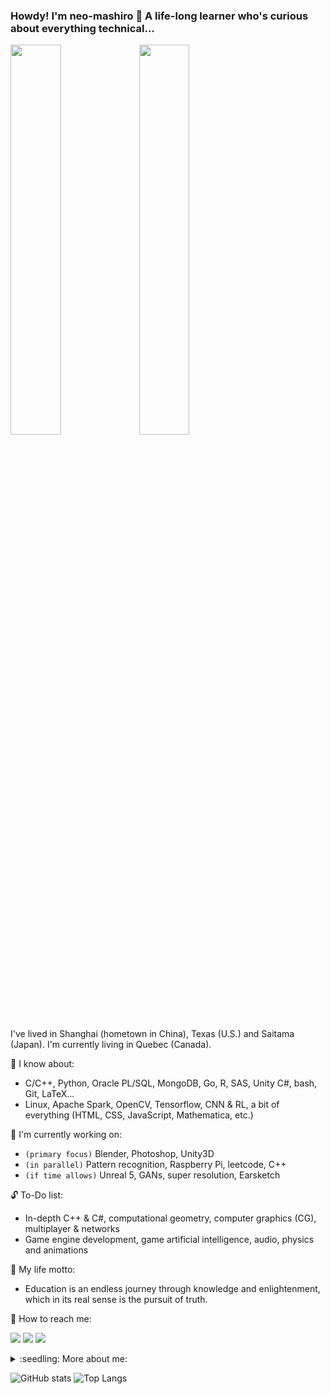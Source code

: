<!--
**neo-mashiro/neo-mashiro** is a ✨ _special_ ✨ repository because its `README.md` (this file) appears on your GitHub profile.
-->

### Howdy! I'm neo-mashiro 👋 A life-long learner who's curious about everything technical...

<img src="https://raw.githubusercontent.com/neo-mashiro/neo-mashiro/master/support/title.png" width=40% height=40%> <img src="https://raw.githubusercontent.com/neo-mashiro/neo-mashiro/master/support/title2.jpg" width=40% height=40%>

I've lived in Shanghai (hometown in China), Texas (U.S.) and Saitama (Japan).
I'm currently living in Quebec (Canada).

:green_apple: I know about:
- C/C++, Python, Oracle PL/SQL, MongoDB, Go, R, SAS, Unity C#, bash, Git, LaTeX...
- Linux, Apache Spark, OpenCV, Tensorflow, CNN & RL, a bit of everything (HTML, CSS, JavaScript, Mathematica, etc.)

:palm_tree: I'm currently working on:
- `(primary focus)` Blender, Photoshop, Unity3D
- `(in parallel)` Pattern recognition, Raspberry Pi, leetcode, C++
- `(if time allows)` Unreal 5, GANs, super resolution, Earsketch

:unlock: To-Do list:
- In-depth C++ & C#, computational geometry, computer graphics (CG), multiplayer & networks
- Game engine development, game artificial intelligence, audio, physics and animations

:corn: My life motto:
- Education is an endless journey through knowledge and enlightenment, which in its real sense is the pursuit of truth.

:tea: How to reach me:

<a href="https://github.com/neo-mashiro"><img src="https://img.shields.io/github/followers/neo-mashiro?label=Github&style=social"></a>
<a href="https://www.linkedin.com/in/wentao-lu-90125157"><img src="https://img.shields.io/badge/LinkedIn--_.svg?style=social&logo=linkedin"></a>
<a href="https://twitter.com/neo_mashiro"><img src="https://img.shields.io/twitter/follow/neo_mashiro?label=Twitter&style=social"></a>
<!--<a href="https://www.zhihu.com/people/neo-mashiro"><img src="https://img.shields.io/badge/zhihu--_.svg?style=social&logo=zhihu"></a>-->

<details>
<summary>:seedling: More about me:</summary>

..
> (English): I'm a self-educator in computer science who's enthusiastic about technical innovations. Despite the lack of background in CS, I'm constantly learning new stuff online where education resources abound. I previously majored in finance and econometrics (until 2014), used to be a restaurant waiter, cashier, delivery driver, financial advisor, and then made a career shift into the IT industry as a database engineer. I aspire to become an inquisitive, energetic computer specialist, data scientist or quantitative analyst with a solid foundation in both technical skills and industry domain expertise.

> (日本語): プロフをご覧いただき誠にありがとうございます！中国生まれ中国育ち、30代前半の呂と申します！経済学の卒業生で、前は金融企業で活躍していたのですが、開発のほうが好きなのでIT業界に転職しました。計算機科学専門ではありませんが、インタネットのおかげで毎日欠かさずに新たな知識と技術を独学しています。ただの趣味とは言え、やっぱり日々の努力を積み重ねていくことで、スキルアップをしていきたいなと思います。質問がありましたら何でも気軽に聞いてください、仲良くしてくれると嬉しいです、何卒よろしくお願いいたします！ちなみにアニメや音楽が大好き、特にARIAが一生推しです。

> (中文): 大家好，这里是数理学渣一枚，ACG爱好者，沧桑大叔脸伪90后。原经济相关专业毕业，大龄转行CS选手，目前利用空余零散时间自学CS充电中，望技术大牛和科班大神们轻虐，日常不定时在线，关于有意思的话题和技术欢迎私戳～ ₍ᐢ •⌄• ᐢ₎

..
</details>

![GitHub stats](https://github-readme-stats.vercel.app/api?username=neo-mashiro&show_icons=true&count_private=true&theme=buefy)
![Top Langs](https://github-readme-stats.vercel.app/api/top-langs/?username=neo-mashiro&layout=compact&hide=Jupyter&langs_count=8)
